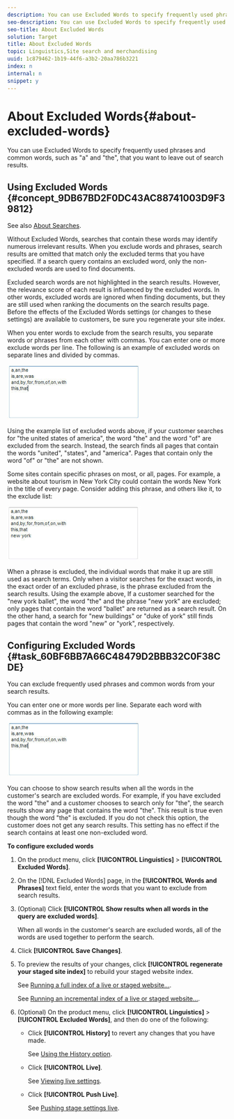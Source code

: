 ```yaml
---
description: You can use Excluded Words to specify frequently used phrases and common words, such as "a" and "the", that you want to leave out of search results.
seo-description: You can use Excluded Words to specify frequently used phrases and common words, such as "a" and "the", that you want to leave out of search results.
seo-title: About Excluded Words
solution: Target
title: About Excluded Words
topic: Linguistics,Site search and merchandising
uuid: 1c879462-1b19-44f6-a3b2-20aa786b3221
index: n
internal: n
snippet: y
---
```


# About Excluded Words{#about-excluded-words}

You can use Excluded Words to specify frequently used phrases and common words, such as "a" and "the", that you want to leave out of search results.

## Using Excluded Words {#concept_9DB67BD2F0DC43AC88741003D9F39812} 

See also [About Searches](../c-about-settings-menu/c-about-searching-menu.md#concept_207105CF26B1448F8A3D223787C56AB8).

Without Excluded Words, searches that contain these words may identify numerous irrelevant results. When you exclude words and phrases, search results are omitted that match only the excluded terms that you have specified. If a search query contains an excluded word, only the non-excluded words are used to find documents.

Excluded search words are not highlighted in the search results. However, the relevance score of each result is influenced by the excluded words. In other words, excluded words are ignored when finding documents, but they are still used when ranking the documents on the search results page. Before the effects of the Excluded Words settings (or changes to these settings) are available to customers, be sure you regenerate your site index.

When you enter words to exclude from the search results, you separate words or phrases from each other with commas. You can enter one or more exclude words per line. The following is an example of excluded words on separate lines and divided by commas.

![](assets/excluded_words_1.jpg)

Using the example list of excluded words above, if your customer searches for "the united states of america", the word "the" and the word "of" are excluded from the search. Instead, the search finds all pages that contain the words "united", "states", and "america". Pages that contain only the word "of" or "the" are not shown.

Some sites contain specific phrases on most, or all, pages. For example, a website about tourism in New York City could contain the words New York in the title of every page. Consider adding this phrase, and others like it, to the exclude list:

![](assets/excluded_words_2.jpg)

When a phrase is excluded, the individual words that make it up are still used as search terms. Only when a visitor searches for the exact words, in the exact order of an excluded phrase, is the phrase excluded from the search results. Using the example above, If a customer searched for the "new york ballet", the word "the" and the phrase "new york" are excluded; only pages that contain the word "ballet" are returned as a search result. On the other hand, a search for "new buildings" or "duke of york" still finds pages that contain the word "new" or "york", respectively. 

## Configuring Excluded Words {#task_60BF6BB7A66C48479D2BBB32C0F38CDE}

You can exclude frequently used phrases and common words from your search results.

<!-- 

t_configuring_excluded_words.xml

 -->

You can enter one or more words per line. Separate each word with commas as in the following example:

![](assets/excluded_words_1.jpg)

You can choose to show search results when all the words in the customer's search are excluded words. For example, if you have excluded the word "the" and a customer chooses to search only for "the", the search results show any page that contains the word "the". This result is true even though the word "the" is excluded. If you do not check this option, the customer does not get any search results. This setting has no effect if the search contains at least one non-excluded word.

**To configure excluded words** 

1. On the product menu, click **[!UICONTROL Linguistics]** > **[!UICONTROL Excluded Words]**.
1. On the [!DNL Excluded Words] page, in the **[!UICONTROL Words and Phrases]** text field, enter the words that you want to exclude from search results.
1. (Optional) Click **[!UICONTROL Show results when all words in the query are excluded words]**.

   When all words in the customer's search are excluded words, all of the words are used together to perform the search. 
1. Click **[!UICONTROL Save Changes]**.
1. To preview the results of your changes, click **[!UICONTROL regenerate your staged site index]** to rebuild your staged website index.

   See [Running a full index of a live or staged website...](../c-about-index-menu/c-about-full-index.md#task_F7FE04D8A1654A7787FCCA31B45EB42D).

   See [Running an incremental index of a live or staged website...](../c-about-index-menu/c-about-incremental-index.md#task_9BFB6157F3884B2FAECB7E0E9CA318CB). 
1. (Optional) On the product menu, click **[!UICONTROL Linguistics]** > **[!UICONTROL Excluded Words]**, and then do one of the following:

    * Click **[!UICONTROL History]** to revert any changes that you have made.

      See [Using the History option](../t-using-the-history-option.md#task_70DD3F87A67242BBBD2CB27156F43002). 
    
    * Click **[!UICONTROL Live]**.

      See [Viewing live settings](../c-about-staging.md#task_401A0EBDB5DB4D4CA933CBA7BECDC10F). 
    
    * Click **[!UICONTROL Push Live]**.

      See [Pushing stage settings live](../c-about-staging.md#task_44306783B4C0408AAA58B471DAF2D9A4).

